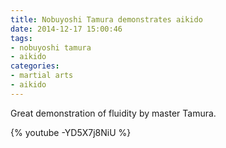 ```yaml
---
title: Nobuyoshi Tamura demonstrates aikido
date: 2014-12-17 15:00:46
tags:
- nobuyoshi tamura
- aikido
categories:
- martial arts
- aikido
---
```


Great demonstration of fluidity by master Tamura.

{% youtube -YD5X7j8NiU %}
